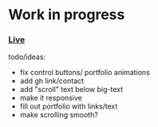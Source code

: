 
# Work in progress </br>
### [Live](https://farel.netlify.com/) </br>


todo/ideas:  </br>
- fix control buttons/ portfolio animations </br>
- add gh link/contact  </br>
- add "scroll" text below big-text </br>
- make it responsive </br>
- fill out portfolio with links/text </br>
- make scrolling smooth? </br>
